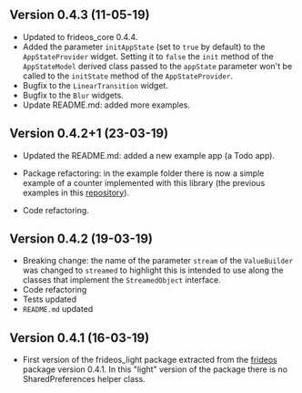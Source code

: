 ## Version 0.4.3 (11-05-19)
- Updated to frideos_core 0.4.4.
- Added the parameter `initAppState` (set to `true` by default) to the `AppStateProvider` widget. Setting it to `false` the `init` method of the `AppStateModel` derived class passed to the `appState` parameter won't be called to the `initState` method of the `AppStateProvider`.
- Bugfix to the `LinearTransition` widget.
- Bugfix to the `Blur` widgets.
- Update README.md: added more examples.

## Version 0.4.2+1 (23-03-19)
- Updated the README.md: added a new example app (a Todo app).

- Package refactoring: in the example folder there is now a simple example of a counter implemented with this library (the previous examples in this [repository](https://github.com/frideosapps/frideos_examples)).

- Code refactoring.

## Version 0.4.2 (19-03-19)
- Breaking change: the name of the parameter `stream` of the `ValueBuilder` was changed to `streamed` to highlight this is intended to use along the classes that implement the `StreamedObject` interface.
- Code refactoring
- Tests updated
- `README.md` updated

## Version 0.4.1 (16-03-19)

- First version of the frideos_light package extracted from the [frideos](https://pub.dartlang.org/packages/frideos) package version 0.4.1. In this "light" version of the package there is no SharedPreferences helper class.